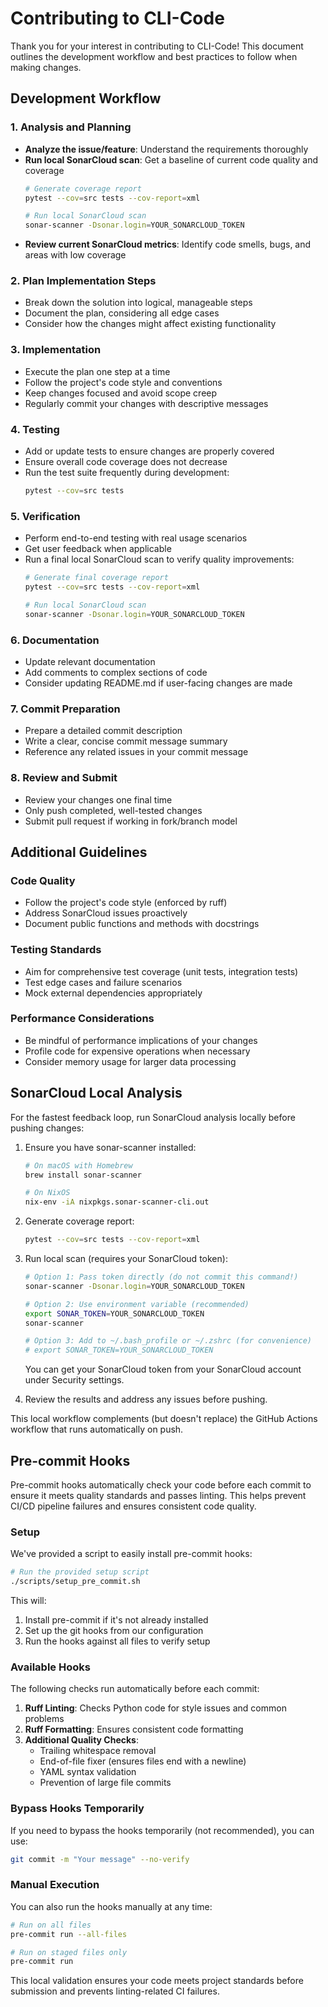 # Contributing to CLI-Code

Thank you for your interest in contributing to CLI-Code! This document outlines the development workflow and best practices to follow when making changes.

## Development Workflow

### 1. Analysis and Planning
- **Analyze the issue/feature**: Understand the requirements thoroughly
- **Run local SonarCloud scan**: Get a baseline of current code quality and coverage
  ```bash
  # Generate coverage report
  pytest --cov=src tests --cov-report=xml

  # Run local SonarCloud scan
  sonar-scanner -Dsonar.login=YOUR_SONARCLOUD_TOKEN
  ```
- **Review current SonarCloud metrics**: Identify code smells, bugs, and areas with low coverage

### 2. Plan Implementation Steps
- Break down the solution into logical, manageable steps
- Document the plan, considering all edge cases
- Consider how the changes might affect existing functionality

### 3. Implementation
- Execute the plan one step at a time
- Follow the project's code style and conventions
- Keep changes focused and avoid scope creep
- Regularly commit your changes with descriptive messages

### 4. Testing
- Add or update tests to ensure changes are properly covered
- Ensure overall code coverage does not decrease
- Run the test suite frequently during development:
  ```bash
  pytest --cov=src tests
  ```

### 5. Verification
- Perform end-to-end testing with real usage scenarios
- Get user feedback when applicable
- Run a final local SonarCloud scan to verify quality improvements:
  ```bash
  # Generate final coverage report
  pytest --cov=src tests --cov-report=xml

  # Run local SonarCloud scan
  sonar-scanner -Dsonar.login=YOUR_SONARCLOUD_TOKEN
  ```

### 6. Documentation
- Update relevant documentation
- Add comments to complex sections of code
- Consider updating README.md if user-facing changes are made

### 7. Commit Preparation
- Prepare a detailed commit description
- Write a clear, concise commit message summary
- Reference any related issues in your commit message

### 8. Review and Submit
- Review your changes one final time
- Only push completed, well-tested changes
- Submit pull request if working in fork/branch model

## Additional Guidelines

### Code Quality
- Follow the project's code style (enforced by ruff)
- Address SonarCloud issues proactively
- Document public functions and methods with docstrings

### Testing Standards
- Aim for comprehensive test coverage (unit tests, integration tests)
- Test edge cases and failure scenarios
- Mock external dependencies appropriately

### Performance Considerations
- Be mindful of performance implications of your changes
- Profile code for expensive operations when necessary
- Consider memory usage for larger data processing

## SonarCloud Local Analysis

For the fastest feedback loop, run SonarCloud analysis locally before pushing changes:

1. Ensure you have sonar-scanner installed:
   ```bash
   # On macOS with Homebrew
   brew install sonar-scanner

   # On NixOS
   nix-env -iA nixpkgs.sonar-scanner-cli.out
   ```

2. Generate coverage report:
   ```bash
   pytest --cov=src tests --cov-report=xml
   ```

3. Run local scan (requires your SonarCloud token):
   ```bash
   # Option 1: Pass token directly (do not commit this command!)
   sonar-scanner -Dsonar.login=YOUR_SONARCLOUD_TOKEN

   # Option 2: Use environment variable (recommended)
   export SONAR_TOKEN=YOUR_SONARCLOUD_TOKEN
   sonar-scanner

   # Option 3: Add to ~/.bash_profile or ~/.zshrc (for convenience)
   # export SONAR_TOKEN=YOUR_SONARCLOUD_TOKEN
   ```

   You can get your SonarCloud token from your SonarCloud account under Security settings.

4. Review the results and address any issues before pushing.

This local workflow complements (but doesn't replace) the GitHub Actions workflow that runs automatically on push.

## Pre-commit Hooks

Pre-commit hooks automatically check your code before each commit to ensure it meets quality standards and passes linting. This helps prevent CI/CD pipeline failures and ensures consistent code quality.

### Setup

We've provided a script to easily install pre-commit hooks:

```bash
# Run the provided setup script
./scripts/setup_pre_commit.sh
```

This will:
1. Install pre-commit if it's not already installed
2. Set up the git hooks from our configuration
3. Run the hooks against all files to verify setup

### Available Hooks

The following checks run automatically before each commit:

1. **Ruff Linting**: Checks Python code for style issues and common problems
2. **Ruff Formatting**: Ensures consistent code formatting
3. **Additional Quality Checks**:
   - Trailing whitespace removal
   - End-of-file fixer (ensures files end with a newline)
   - YAML syntax validation
   - Prevention of large file commits

### Bypass Hooks Temporarily

If you need to bypass the hooks temporarily (not recommended), you can use:

```bash
git commit -m "Your message" --no-verify
```

### Manual Execution

You can also run the hooks manually at any time:

```bash
# Run on all files
pre-commit run --all-files

# Run on staged files only
pre-commit run
```

This local validation ensures your code meets project standards before submission and prevents linting-related CI failures.
